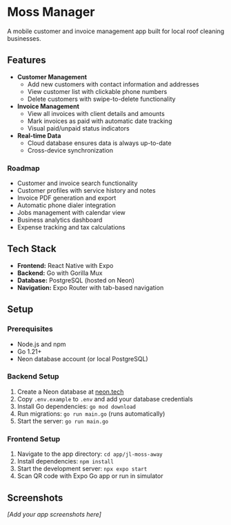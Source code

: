 # Moss Manager
A mobile customer and invoice management app built for local roof cleaning businesses.

## Features
* **Customer Management**
   * Add new customers with contact information and addresses
   * View customer list with clickable phone numbers
   * Delete customers with swipe-to-delete functionality
* **Invoice Management**
   * View all invoices with client details and amounts
   * Mark invoices as paid with automatic date tracking
   * Visual paid/unpaid status indicators
* **Real-time Data**
   * Cloud database ensures data is always up-to-date
   * Cross-device synchronization

### Roadmap
* Customer and invoice search functionality
* Customer profiles with service history and notes
* Invoice PDF generation and export
* Automatic phone dialer integration
* Jobs management with calendar view
* Business analytics dashboard
* Expense tracking and tax calculations

## Tech Stack
* **Frontend:** React Native with Expo
* **Backend:** Go with Gorilla Mux
* **Database:** PostgreSQL (hosted on Neon)
* **Navigation:** Expo Router with tab-based navigation

## Setup

### Prerequisites
* Node.js and npm
* Go 1.21+
* Neon database account (or local PostgreSQL)

### Backend Setup
1. Create a Neon database at [neon.tech](https://neon.tech)
2. Copy `.env.example` to `.env` and add your database credentials
3. Install Go dependencies: `go mod download`
4. Run migrations: `go run main.go` (runs automatically)
5. Start the server: `go run main.go`

### Frontend Setup
1. Navigate to the app directory: `cd app/jl-moss-away`
2. Install dependencies: `npm install`
3. Start the development server: `npx expo start`
4. Scan QR code with Expo Go app or run in simulator

## Screenshots
*[Add your app screenshots here]*
